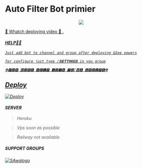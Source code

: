 # Auto Filter Bot primier

<p align="center">
  <a href="https://www.python.org">
    <img src="http://ForTheBadge.com/images/badges/made-with-python.svg">
<P align="center">
   <a href="https://youtu.be/zztf40dmEbI">

🎀 Whatch deploying video 🎀
.
<i>
      

#### HELP👩‍💻



```Just add bot to channel and group after deploying &See powers```



```for configure just type /𝐒𝐄𝐓𝐓𝐈𝐍𝐆𝐒 in you group```

```✤🅵🅾🆁 🅼🅾🆁🅴 🅷🅴🅻🅿 🅹🅾🅸🅽 🆃🅶/🆆🅰 🅶🆁🅾🆄🅿🆂✤```
## Deploy

<a href="https://heroku.com/deploy?template=https://github.com/Abhixxxtendaction/auto-filter-bot-premier/tree/main">
  <img src="https://www.herokucdn.com/deploy/button.svg" alt="Deploy">
</a>
<i>


#### SERVER

 >Heroku 

 >Vps soon as possible

 >Railway not available

##### SUPPORT GROUPS

[![SAwalogo](https://telegra.ph/file/0da96d2be9ac508c2e082.png)](https://chat.whatsapp.com/CBKnU789OGpBeCUTsWUs2y)
  <div align="center">


